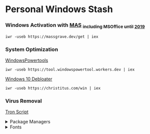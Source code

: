 # Personal Windows Stash
### **Windows Activation with [MAS](https://github.com/massgravel/Microsoft-Activation-Scripts/releases/tag/1.6)** <sub> including MSOffice until [2019](other/Setup64.exe)<sub/>

```
iwr -useb https://massgrave.dev/get | iex
```
### **System Optimization**
 [WindowsPowertools](https://github.com/windows-powertool/Powertool)
```
iwr -useb https://tool.windowspowertool.workers.dev | iex
```
 [Windows 10 Debloater](https://github.com/ChrisTitusTech/winutil)
```
iwr -useb https://christitus.com/win | iex
```

### **Virus Removal**
 [Tron Script](https://github.com/bmrf/tron)
<details>
<summary>
Package Managers
</summary>

|Website    |Download link|
|-----------|-------------|
|[Winget](https://winstall.app/apps)|[Winget](https://github.com/microsoft/winget-cli/releases/tag/v1.4.10173)
|[Scoop](https://scoop.sh)|[Scoop](https://github.com/ScoopInstaller/Install#readme) 
|[PowerShell Gallery](https://www.powershellgallery.com/)
</details>


<details>
<summary>
Fonts
</summary>

[Nerdfonts](https://www.nerdfonts.com/font-downloads)

[Hack](https://github.com/ryanoasis/nerd-fonts/releases/download/v3.0.1/Hack.zip), [MesloLG](https://github.com/ryanoasis/nerd-fonts/releases/download/v3.0.1/Meslo.zip), [JetBrainsMono](https://github.com/ryanoasis/nerd-fonts/releases/download/v3.0.1/JetBrainsMono.zip), [Terminess](https://github.com/ryanoasis/nerd-fonts/releases/download/v3.0.1/Terminus.zip)
<details>

### **Discord Music Bot** 
[Installation guide](https://just-some-bots.github.io/MusicBot/installing/windows/)
### **Rename a folder to this**
```
Magic.{ED7BA470-8E54-465E-825C-99712043E01C}
```
